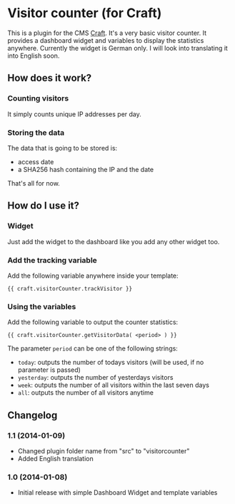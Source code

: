 # Visitor counter (for Craft)

This is a plugin for the CMS [Craft](http://buildwithcraft.com). It's a very basic visitor counter. It provides a dashboard widget and variables to display the statistics anywhere.
Currently the widget is German only. I will look into translating it into English soon.

## How does it work?

### Counting visitors

It simply counts unique IP addresses per day.

### Storing the data

The data that is going to be stored is:

- access date
- a SHA256 hash containing the IP and the date

That's all for now.

## How do I use it?

### Widget

Just add the widget to the dashboard like you add any other widget too.

### Add the tracking variable

Add the following variable anywhere inside your template:

	{{ craft.visitorCounter.trackVisitor }}

### Using the variables

Add the following variable to output the counter statistics:

	{{ craft.visitorCounter.getVisitorData( <period> ) }}

The parameter `period` can be one of the following strings:

- `today`: outputs the number of todays visitors (will be used, if no parameter is passed)
- `yesterday`: outputs the number of yesterdays visitors
- `week`: outputs the number of all visitors within the last seven days
- `all`: outputs the number of all visitors anytime

## Changelog

### 1.1 (2014-01-09)

- Changed plugin folder name from "src" to "visitorcounter"
- Added English translation

### 1.0 (2014-01-08)

- Initial release with simple Dashboard Widget and template variables
